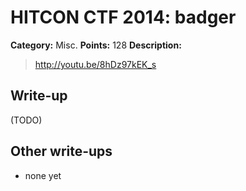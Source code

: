 # HITCON CTF 2014: badger

**Category:** Misc.
**Points:** 128
**Description:**

> <http://youtu.be/8hDz97kEK_s>

## Write-up

(TODO)

## Other write-ups

* none yet

